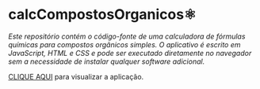 # calcCompostosOrganicos⚛️
_Este repositório contém o código-fonte de uma calculadora de fórmulas químicas para compostos orgânicos simples. O aplicativo é escrito em JavaScript, HTML e CSS e pode ser executado diretamente no navegador sem a necessidade de instalar qualquer software adicional._

[CLIQUE AQUI](https://cemeterydriiver.github.io/calcCompostosOrganicos/) para visualizar a aplicação.

